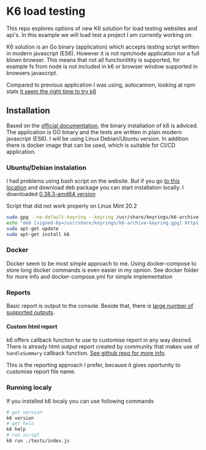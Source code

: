 # K6 load testing

This repo explores options of new K6 solution for load testing websites and api's. In this example we will load test a project I am currently working on.

K6 solution is an Go binary (application) which accepts testing script written in modern javascript (ES6). However it is not npm/node application nor a full blown browser. This means that not all functionlitity is supported, for example fs from node is not included in k6 or browser window supported in browsers javascript.

Compared to previous application I was using, autocannon, looking at npm stats [it seem the right time to try k6](https://npmtrends.com/artillery-vs-autocannon-vs-k6)

## Installation

Based on the [official documentation](https://k6.io/docs/getting-started/installation/), the binary installation of k6 is adviced. The application is GO binary and the tests are written in plain modern javascript (ES6).
I will be using Linux Debian/Ubuntu version. In addition there is docker image that can be used, which is suitable for CI/CD application.

### Ubuntu/Debian instalation

I had problems using bash script on the website. But if you go [to this location](https://dl.k6.io/deb/dists/stable/main/binary-amd64/) and download deb package you can start installation locally. I downloaded [0.38.3-amd64 version](https://dl.k6.io/deb/dists/stable/main/binary-amd64/k6-v0.38.3-amd64.deb)

Script that did not work properly on Linux Mint 20.2

```bash
sudo gpg --no-default-keyring --keyring /usr/share/keyrings/k6-archive-keyring.gpg --keyserver hkp://keyserver.ubuntu.com:80 --recv-keys C5AD17C747E3415A3642D57D77C6C491D6AC1D69
echo "deb [signed-by=/usr/share/keyrings/k6-archive-keyring.gpg] https://dl.k6.io/deb stable main" | sudo tee /etc/apt/sources.list.d/k6.list
sudo apt-get update
sudo apt-get install k6

```

### Docker

Docker seem to be most simple approach to me. Using docker-compose to store long docker commands is even easier in my opnion. See docker folder for more info and docker-compose.yml for simple implementation

### Reports

Basic report is output to the console. Beside that, there is [large number of supported outputs](https://k6.io/docs/results-visualization/end-of-test-summary/).

#### Custom html report

k6 offers callback function to use to customise report in any way desired. There is already html output report created by community that makes use of `handleSummary` callback function. [See github repo for more info](https://github.com/benc-uk/k6-reporter).

This is the reporting approach I prefer, because it gives oportunity to customise report file name.

### Running localy

If you installed k6 localy you can use following commands

```bash
# get version
k6 version
# get helo
k6 help
# run script
k6 run ./tests/index.js
```
